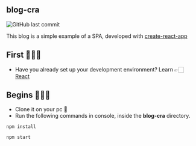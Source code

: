 ## blog-cra

<img alt="GitHub last commit" src="https://img.shields.io/github/last-commit/wilberth-cl/blog-cra">

This blog is a simple example of a SPA, developed with [create-react-app](https://github.com/facebook/create-react-app)

## First 🙇🏻‍♂️
* Have you already set up your development environment? Learn 👉🏻 [React](https://reactjs.org/docs/create-a-new-react-app.html#create-react-app)

## Begins 🏃🏼‍♂️
* Clone it on your pc 🙂
* Run the following commands in console, inside the **blog-cra** directory.

~~~~
npm install
~~~~
~~~~
npm start
~~~~
